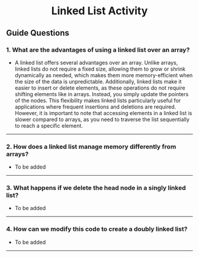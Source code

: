 <div align="center">

# Linked List Activity

</div>

## Guide Questions

### 1. **What are the advantages of using a linked list over an array?**
- A linked list offers several advantages over an array. Unlike arrays, linked lists do not require a fixed size, allowing them to grow or shrink dynamically as needed, which makes them more memory-efficient when the size of the data is unpredictable. Additionally, linked lists make it easier to insert or delete elements, as these operations do not require shifting elements like in arrays. Instead, you simply update the pointers of the nodes. This flexibility makes linked lists particularly useful for applications where frequent insertions and deletions are required. However, it is important to note that accessing elements in a linked list is slower compared to arrays, as you need to traverse the list sequentially to reach a specific element.

---

### 2. **How does a linked list manage memory differently from arrays?**
- To be added

---

### 3. **What happens if we delete the head node in a singly linked list?**
- To be added

---

### 4. **How can we modify this code to create a doubly linked list?**
- To be added

---
